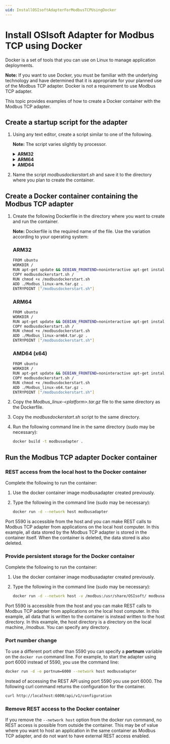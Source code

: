 ```yaml
---
uid: InstallOSIsoftAdapterForModbusTCPUsingDocker
---
```


# Install OSIsoft Adapter for Modbus TCP using Docker

Docker is a set of tools that you can use on Linux to manage application deployments.

**Note:** If you want to use Docker, you must be familiar with the underlying technology and have determined that it is appropriate for your planned use of the Modbus TCP adapter. Docker is not a requirement to use Modbus TCP adapter.

This topic provides examples of how to create a Docker container with the Modbus TCP adapter.

## Create a startup script for the adapter

1. Using any text editor, create a script similar to one of the following.

	**Note:** The script varies slightly by processor.

	<details>
	<summary><b>ARM32</b></summary>
	<pre>

		#!/bin/sh
		#local variables
		defaultPort=5590
		#regexp to only accept numerals
		re='^[0-9]+$'
			
		portConfigFile="/Modbus_linux-arm/appsettings.json"

		#validate the port number input
		if [ -z $portnum ] ; then
			portnum=${defaultPort}
			echo "Default value selected." ;
		else
			echo $portnum | grep -q -E $re
			isNum=$?
			if [ $isNum -ne 0 ] || [ $portnum -le 1023 ] || [ $portnum -gt 49151 ] ; then
				echo "Invalid input. Setting default value ${defaultPort} instead..."
				portnum=${defaultPort};
			fi
		fi

		echo "configuring port ${portnum}"
		#write out the port config file
		cat > ${portConfigFile} << EOF
		{
		"ApplicationSettings": {
			"Port": ${portnum},
			"ApplicationDataDirectory": "/usr/share/OSIsoft/Adapters/Modbus"
			}
		}
		EOF
		exec /Modbus_linux-arm/OSIsoft.Data.System.Host
	</pre>
	</details>

	<details>
	<summary><b>ARM64</b></summary>
	<pre>

		#!/bin/sh
		#local variables
		defaultPort=5590
		#regexp to only accept numerals
		re='^[0-9]+$'
			
		portConfigFile="/Modbus_linux-arm64/appsettings.json"

		#validate the port number input
		if [ -z $portnum ] ; then
			portnum=${defaultPort}
			echo "Default value selected." ;
		else
			echo $portnum | grep -q -E $re
			isNum=$?
			if [ $isNum -ne 0 ] || [ $portnum -le 1023 ] || [ $portnum -gt 49151 ] ; then
				echo "Invalid input. Setting default value ${defaultPort} instead..."
				portnum=${defaultPort};
			fi
		fi

		echo "configuring port ${portnum}"
		#write out the port config file
		cat > ${portConfigFile} << EOF
		{
		"ApplicationSettings": {
			"Port": ${portnum},
			"ApplicationDataDirectory": "/usr/share/OSIsoft/Adapters/Modbus"
			}
		}
		EOF
		exec /Modbus_linux-arm64/OSIsoft.Data.System.Host
	</pre>
	</details>

	<details>
	<summary><b>AMD64</b></summary>
	<pre>

		#!/bin/sh
		#local variables
		defaultPort=5590
		#regexp to only accept numerals
		re='^[0-9]+$'
			
		portConfigFile="/Modbus_linux-x64/appsettings.json"

		#validate the port number input
		if [ -z $portnum ] ; then
			portnum=${defaultPort}
			echo "Default value selected." ;
		else
			echo $portnum | grep -q -E $re
			isNum=$?
			if [ $isNum -ne 0 ] || [ $portnum -le 1023 ] || [ $portnum -gt 49151 ] ; then
				echo "Invalid input. Setting default value ${defaultPort} instead..."
				portnum=${defaultPort};
			fi
		fi

		echo "configuring port ${portnum}"
		#write out the port config file
		cat > ${portConfigFile} << EOF
		{
		"ApplicationSettings": {
			"Port": ${portnum},
			"ApplicationDataDirectory": "/usr/share/OSIsoft/Adapters/Modbus"
			}
		}
		EOF
		exec /Modbus_linux-x64/OSIsoft.Data.System.Host
	</pre>
	</details>
	
	
2. Name the script *modbusdockerstart.sh* and save it to the directory where you plan to create the container.

## Create a Docker container containing the Modbus TCP adapter

1. Create the following Dockerfile in the directory where you want to create and run the container.

	**Note:** Dockerfile is the required name of the file. Use the variation according to your operating system:

	### ARM32

	```bash
	FROM ubuntu
	WORKDIR /
	RUN apt-get update && DEBIAN_FRONTEND=noninteractive apt-get install -y ca-certificates libicu66 libssl1.1 curl
	COPY modbusdockerstart.sh /
	RUN chmod +x /modbusdockerstart.sh
	ADD ./Modbus_linux-arm.tar.gz .
	ENTRYPOINT ["/modbusdockerstart.sh"]
	```
	### ARM64

	```bash
	FROM ubuntu
	WORKDIR /
	RUN apt-get update && DEBIAN_FRONTEND=noninteractive apt-get install -y ca-certificates libicu66 libssl1.1 curl 
	COPY modbusdockerstart.sh /
	RUN chmod +x /modbusdockerstart.sh
	ADD ./Modbus_linux-arm64.tar.gz .
	ENTRYPOINT ["/modbusdockerstart.sh"]
	```

	### AMD64 (x64)

	```bash
	FROM ubuntu
	WORKDIR /
	RUN apt-get update && DEBIAN_FRONTEND=noninteractive apt-get install -y ca-certificates libicu66 libssl1.1 curl 
	COPY modbusdockerstart.sh /
	RUN chmod +x /modbusdockerstart.sh
	ADD ./Modbus_linux-x64.tar.gz .
	ENTRYPOINT ["/modbusdockerstart.sh"]
	```

2. Copy the *Modbus_linux-\<platform>.tar.gz* file to the same directory as the Dockerfile.

3. Copy the *modbusdockerstart.sh* script to the same directory.

4. Run the following command line in the same directory (sudo may be necessary):

	```bash
	docker build -t modbusadapter .
	```

## Run the Modbus TCP adapter Docker container

### REST access from the local host to the Docker container

Complete the following to run the container:

1. Use the docker container image modbusadapter created previously.
2. Type the following in the command line (sudo may be necessary):

	```bash
	docker run -d --network host modbusadapter
	```

Port 5590 is accessible from the host and you can make REST calls to Modbus TCP adapter from applications on the local host computer. In this example, all data stored by the Modbus TCP adapter is stored in the container itself. When the container is deleted, the data stored is also deleted.

### Provide persistent storage for the Docker container

Complete the following to run the container:

1. Use the docker container image modbusadapter created previously.
2. Type the following in the command line (sudo may be necessary):

	```bash
	docker run -d --network host -v /modbus:/usr/share/OSIsoft/ modbusadapter
	```

Port 5590 is accessible from the host and you can make REST calls to Modbus TCP adapter from applications on the local host computer. In this example, all data that is written to the container is instead written to the host directory. In this example, the host directory is a directory on the local machine, */modbus*. You can specify any directory.

### Port number change

To use a different port other than 5590 you can specify a **portnum** variable on the `docker run` command line. For example, to start the adapter using port 6000 instead of 5590, you use the command line:

```bash
docker run -d -e portnum=6000 --network host modbusadapter
```

Instead of accessing the REST API using port 5590 you use port 6000. The following curl command returns the configuration for the container.

```bash
curl http://localhost:6000/api/v1/configuration
```

### Remove REST access to the Docker container

If you remove the `--network host` option from the docker run command, no REST access is possible from outside the container. This may be of value where you want to host an application in the same container as Modbus TCP adapter, and do not want to have external REST access enabled.
